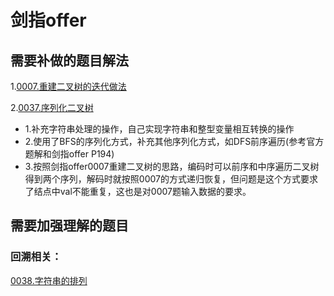 # 剑指offer  





## 需要补做的题目解法  

1.[0007.重建二叉树的迭代做法](https://leetcode-cn.com/problems/zhong-jian-er-cha-shu-lcof/solution/mian-shi-ti-07-zhong-jian-er-cha-shu-by-leetcode-s/)  

2.[0037.序列化二叉树](https://github.com/wangrui996/leedcode/blob/master/%E5%89%91%E6%8C%87offer/hard/0037.%E5%BA%8F%E5%88%97%E5%8C%96%E4%BA%8C%E5%8F%89%E6%A0%91.md)  
* 1.补充字符串处理的操作，自己实现字符串和整型变量相互转换的操作  
* 2.使用了BFS的序列化方式，补充其他序列化方式，如DFS前序遍历(参考官方题解和剑指offer P194)
* 3.按照剑指offer0007重建二叉树的思路，编码时可以前序和中序遍历二叉树得到两个序列，解码时就按照0007的方式递归恢复，但问题是这个方式要求了结点中val不能重复，这也是对0007题输入数据的要求。

## 需要加强理解的题目  


### 回溯相关：
[0038.字符串的排列](https://github.com/wangrui996/leedcode/blob/master/%E5%89%91%E6%8C%87offer/medium/0038.%E5%AD%97%E7%AC%A6%E4%B8%B2%E7%9A%84%E6%8E%92%E5%88%97.md)  

